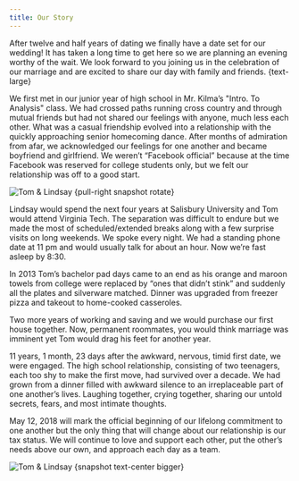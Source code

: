 ```yaml
---
title: Our Story
---
```


After twelve and half years of dating we finally have a date set for our
wedding! It has taken a long time to get here so we are planning an evening
worthy of the wait. We look forward to you joining us in the celebration of our
marriage and are excited to share our day with family and friends.
{text-large}

We first met in our junior year of high school in Mr. Kilma’s "Intro. To
Analysis" class. We had crossed paths running cross country and through mutual
friends but had not shared our feelings with anyone, much less each other. What
was a casual friendship evolved into a relationship with the quickly
approaching senior homecoming dance. After months of admiration from afar, we
acknowledged our feelings for one another and became boyfriend and girlfriend.
We weren’t “Facebook official” because at the time Facebook was reserved for
college students only, but we felt our relationship was off to a good start.

![Tom & Lindsay](/about/216934_1014524403109_9430_n.jpg)
{pull-right snapshot rotate}

Lindsay would spend the next four years at Salisbury University and Tom would
attend Virginia Tech. The separation was difficult to endure but we made the
most of scheduled/extended breaks along with a few surprise visits on long
weekends. We spoke every night. We had a standing phone date at 11 pm and would
usually talk for about an hour. Now we’re fast asleep by 8:30.

In 2013 Tom’s bachelor pad days came to an end as his orange and maroon towels
from college were replaced by “ones that didn’t stink” and suddenly all the
plates and silverware matched. Dinner was upgraded from freezer pizza and
takeout to home-cooked casseroles.

Two more years of working and saving and we would purchase our first house
together. Now, permanent roommates, you would think marriage was imminent yet
Tom would drag his feet for another year.

11 years, 1 month, 23 days after the awkward, nervous, timid first date, we
were engaged. The high school relationship, consisting of two teenagers, each
too shy to make the first move, had survived over a decade. We had grown from a
dinner filled with awkward silence to an irreplaceable part of one another’s
lives. Laughing together, crying together, sharing our untold secrets, fears,
and most intimate thoughts.

May 12, 2018 will mark the official beginning of our lifelong commitment to one
another but the only thing that will change about our relationship is our tax
status. We will continue to love and support each other, put the other’s needs
above our own, and approach each day as a team.

![Tom & Lindsay](/about/21728516_10212247919571565_5485824495124986713_n.jpg)
{snapshot text-center bigger}
